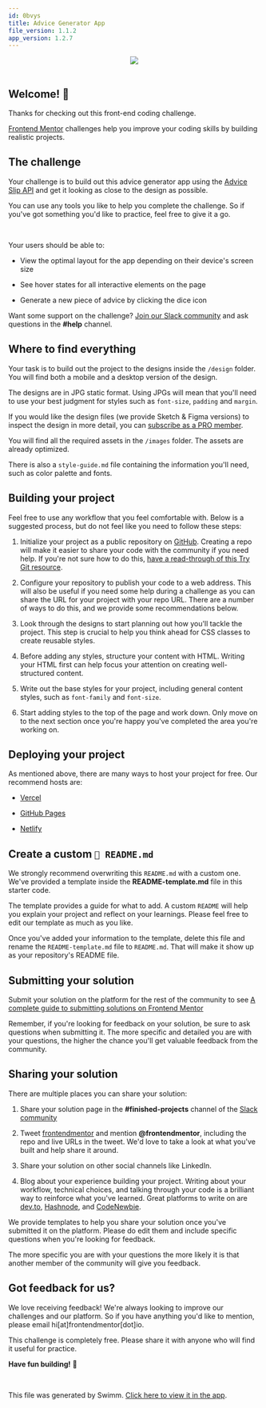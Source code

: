 ```yaml
---
id: 0bvys
title: Advice Generator App
file_version: 1.1.2
app_version: 1.2.7
---
```


<div align="center"><img src="https://firebasestorage.googleapis.com/v0/b/swimmio-content/o/repositories%2FZ2l0aHViJTNBJTNBYWR2aWNlLWdlbmVyYXRvci1hcHAlM0ElM0FqYWt1Ymppcm91cw%3D%3D%2F7864bca3-a88e-4b2a-846f-0b2772eef057.jpg?alt=media&token=5ce3d567-9044-420d-a32d-057707a2459d" style="width:'100%'"/></div>

<br/>

## Welcome! 👋

Thanks for checking out this front-end coding challenge.

[Frontend Mentor](https://www.frontendmentor.io) challenges help you improve your coding skills by building realistic projects.

## The challenge

Your challenge is to build out this advice generator app using the [Advice Slip API](https://api.adviceslip.com) and get it looking as close to the design as possible.

You can use any tools you like to help you complete the challenge. So if you've got something you'd like to practice, feel free to give it a go.

<br/>

Your users should be able to:

*   View the optimal layout for the app depending on their device's screen size
    
*   See hover states for all interactive elements on the page
    
*   Generate a new piece of advice by clicking the dice icon
    

Want some support on the challenge? [Join our Slack community](https://www.frontendmentor.io/slack) and ask questions in the **#help** channel.

## Where to find everything

Your task is to build out the project to the designs inside the `/design` folder. You will find both a mobile and a desktop version of the design.

The designs are in JPG static format. Using JPGs will mean that you'll need to use your best judgment for styles such as `font-size`, `padding` and `margin`.

If you would like the design files (we provide Sketch & Figma versions) to inspect the design in more detail, you can [subscribe as a PRO member](https://www.frontendmentor.io/pro).

You will find all the required assets in the `/images` folder. The assets are already optimized.

There is also a `style-guide.md` file containing the information you'll need, such as color palette and fonts.

## Building your project

Feel free to use any workflow that you feel comfortable with. Below is a suggested process, but do not feel like you need to follow these steps:

1.  Initialize your project as a public repository on [GitHub](https://github.com/). Creating a repo will make it easier to share your code with the community if you need help. If you're not sure how to do this, [have a read-through of this Try Git resource](https://try.github.io/).
    
2.  Configure your repository to publish your code to a web address. This will also be useful if you need some help during a challenge as you can share the URL for your project with your repo URL. There are a number of ways to do this, and we provide some recommendations below.
    
3.  Look through the designs to start planning out how you'll tackle the project. This step is crucial to help you think ahead for CSS classes to create reusable styles.
    
4.  Before adding any styles, structure your content with HTML. Writing your HTML first can help focus your attention on creating well-structured content.
    
5.  Write out the base styles for your project, including general content styles, such as `font-family` and `font-size`.
    
6.  Start adding styles to the top of the page and work down. Only move on to the next section once you're happy you've completed the area you're working on.
    

## Deploying your project

As mentioned above, there are many ways to host your project for free. Our recommend hosts are:

*   [Vercel](https://vercel.com/)
    
*   [GitHub Pages](https://pages.github.com/)
    
*   [Netlify](https://www.netlify.com/)
    

## Create a custom `📄 README.md`

We strongly recommend overwriting this `README.md` with a custom one. We've provided a template inside the **README-template.md** file in this starter code.

The template provides a guide for what to add. A custom `README` will help you explain your project and reflect on your learnings. Please feel free to edit our template as much as you like.

Once you've added your information to the template, delete this file and rename the `README-template.md` file to `README.md`. That will make it show up as your repository's README file.

## Submitting your solution

Submit your solution on the platform for the rest of the community to see [A complete guide to submitting solutions on Frontend Mentor](a-complete-guide-to-submitting-solutions-on-frontend-mentor.xa0zy.sw.md)

Remember, if you're looking for feedback on your solution, be sure to ask questions when submitting it. The more specific and detailed you are with your questions, the higher the chance you'll get valuable feedback from the community.

## Sharing your solution

There are multiple places you can share your solution:

1.  Share your solution page in the **#finished-projects** channel of the [Slack community](https://www.frontendmentor.io/slack)
    
2.  Tweet [frontendmentor](https://twitter.com/frontendmentor) and mention **@frontendmentor**, including the repo and live URLs in the tweet. We'd love to take a look at what you've built and help share it around.
    
3.  Share your solution on other social channels like LinkedIn.
    
4.  Blog about your experience building your project. Writing about your workflow, technical choices, and talking through your code is a brilliant way to reinforce what you've learned. Great platforms to write on are [dev.to](https://dev.to/), [Hashnode](https://hashnode.com/), and [CodeNewbie](https://community.codenewbie.org/).
    

We provide templates to help you share your solution once you've submitted it on the platform. Please do edit them and include specific questions when you're looking for feedback.

The more specific you are with your questions the more likely it is that another member of the community will give you feedback.

## Got feedback for us?

We love receiving feedback! We're always looking to improve our challenges and our platform. So if you have anything you'd like to mention, please email hi\[at\]frontendmentor\[dot\]io.

This challenge is completely free. Please share it with anyone who will find it useful for practice.

**Have fun building!** 🚀

<br/>

This file was generated by Swimm. [Click here to view it in the app](https://app.swimm.io/repos/Z2l0aHViJTNBJTNBYWR2aWNlLWdlbmVyYXRvci1hcHAlM0ElM0FqYWt1Ymppcm91cw==/docs/0bvys).
